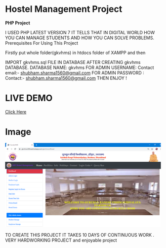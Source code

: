 # Hostel Management Project 

**PHP Project**

 I USED PHP LATEST VERSION 7 
 IT TELLS THAT IN DIGITAL WORLD HOW YOU CAN MANAGE STUDENTS AND HOW YOU CAN SOLVE PROBLEMS.
 Prerequisites For Using This Project

 Firstly put whole folder(gkvhms) in htdocs folder of XAMPP and then

 IMPORT gkvhms.sql FILE IN DATABASE AFTER CREATING gkvhms DATABASE.
 DATABASE NAME: gkvhms
 FOR ADMIN USERNAME: Contact email:- shubham.sharma1560@gmail.com
 FOR ADMIN PASSWORD : Contact:- shubham.sharma1560@gmail.com
 THEN ENJOY !
 
 # LIVE DEMO
 [Click Here](http://devshubham.tk)
 
 # Image
 ![Screenshot](https://github.com/Raj77230/Hostel-Management-Project/blob/master/demoimage.png)
 
 TO CREATE THIS PROJECT  IT TAKES 10 DAYS OF CONTINUOUS WORK . VERY HARDWORKING PROJECT and enjoyable project
 

 
